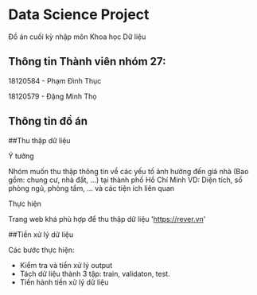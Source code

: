 # Data Science Project
Đồ án cuối kỳ nhập môn Khoa học Dữ liệu

## Thông tin Thành viên nhóm 27:
18120584 - Phạm Đình Thục 

18120579 - Đặng Minh Thọ

## Thông tin đồ án 

##Thu thập dữ liệu

Ý tưởng

Nhóm muốn thu thập thông tin về các yếu tố ảnh hưởng đến giá nhà (Bao gồm: chung cư, nhà đất, ...) tại thành phố Hồ Chí Minh
VD: Diện tích, số phòng ngủ, phòng tắm, ... và các tiện ích liên quan

Thực hiện

Trang web khá phù hợp để thu thập dữ liệu
'https://rever.vn'


##Tiền xử lý dữ liệu

Các bước thực hiện:
- Kiểm tra và tiền xử lý output
- Tách dữ liệu thành 3 tập: train, validaton, test.
- Tiến hành tiền xử lý dữ liệu